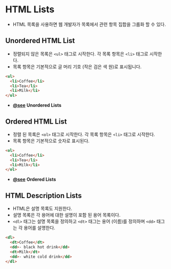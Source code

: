# HTML Lists
- HTML 목록을 사용하면 웹 개발자가 목록에서 관련 항목 집합을 그룹화 할 수 있다.

## Unordered HTML List
- 정렬되지 않은 목록은 `<ul>` 태그로 시작한다. 각 목록 항목은 `<li>` 태그로 시작한다.
- 목록 항목은 기본적으로 글 머리 기호 (작은 검은 색 원)로 표시됩니다.
```html
<ul>
  <li>Coffee</li>
  <li>Tea</li>
  <li>Milk</li>
</ul>
```
- **[@see](./01_Unordered_Lists/README.md)** **Unordered Lists**

## Ordered HTML List
- 정렬 된 목록은 `<ol>` 태그로 시작한다. 각 목록 항목은 `<li>` 태그로 시작한다.
- 목록 항목은 기본적으로 숫자로 표시된다.
```html
<ol>
  <li>Coffee</li>
  <li>Tea</li>
  <li>Milk</li>
</ol>
```
- **[@see](./02_Ordered_Lists/README.md)** **Ordered Lists**

## HTML Description Lists
- HTML은 설명 목록도 지원한다.
- 설명 목록은 각 용어에 대한 설명이 포함 된 용어 목록이다.
- `<dl>` 태그는 설명 목록을 정의하고 `<dt>` 태그는 용어 (이름)를 정의하며 `<dd>` 태그는 각 용어를 설명한다.
```html
<dl>
  <dt>Coffee</dt>
  <dd>- black hot drink</dd>
  <dt>Milk</dt>
  <dd>- white cold drink</dd>
</dl>
```